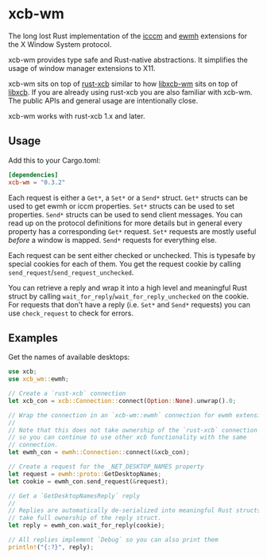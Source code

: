 # xcb-wm

The long lost Rust implementation of the
[icccm](https://tronche.com/gui/x/icccm/) and
[ewmh](https://specifications.freedesktop.org/wm-spec/wm-spec-1.5.html)
extensions for the X Window System protocol.

xcb-wm provides type safe and Rust-native abstractions. It simplifies the usage
of window manager extensions to X11. 

xcb-wm sits on top of [rust-xcb](https://github.com/rust-x-bindings/rust-xcb)
similar to how [libxcb-wm](https://gitlab.freedesktop.org/xorg/lib/libxcb-wm)
sits on top of [libxcb](https://gitlab.freedesktop.org/xorg/lib/libxcb). If you
are already using rust-xcb you are also familiar with xcb-wm. The public APIs
and general usage are intentionally close.

xcb-wm works with rust-xcb 1.x and later.

## Usage
Add this to your Cargo.toml:

```toml
[dependencies]
xcb-wm = "0.3.2"
```

Each request is either a `Get*`, a `Set*` or a `Send*` struct. `Get*` structs
can be used to get ewmh or iccm properties. `Set*` structs can be used to set
properties. `Send*` structs can be used to send client messages. You can read up
on the protocol definitions for more details but in general every property has a
corresponding `Get*` request. `Set*` requests are mostly useful _before_ a
window is mapped. `Send*` requests for everything else.

Each request can be sent either checked or unchecked. This is typesafe by
special cookies for each of them. You get the request cookie by calling
`send_request`/`send_request_unchecked`.

You can retrieve a reply and wrap it into a high level and meaningful Rust
struct by calling `wait_for_reply`/`wait_for_reply_unchecked` on the cookie. For
requests that don't have a reply (i.e. `Set*` and `Send*` requests) you can use
`check_request` to check for errors.

## Examples

Get the names of available desktops:

``` rust
use xcb;
use xcb_wm::ewmh;

// Create a `rust-xcb` connection
let xcb_con = xcb::Connection::connect(Option::None).unwrap().0;

// Wrap the connection in an `xcb-wm::ewmh` connection for ewmh extensions.
// 
// Note that this does not take ownership of the `rust-xcb` connection
// so you can continue to use other xcb functionality with the same
// connection.
let ewmh_con = ewmh::Connection::connect(&xcb_con);

// Create a request for the _NET_DESKTOP_NAMES property
let request = ewmh::proto::GetDesktopNames;
let cookie = ewmh_con.send_request(&request);

// Get a `GetDesktopNamesReply` reply
//
// Replies are automatically de-serialized into meaningful Rust structs. You
// take full ownership of the reply struct.
let reply = ewmh_con.wait_for_reply(cookie);

// All replies implement `Debug` so you can also print them
println!("{:?}", reply);
```
